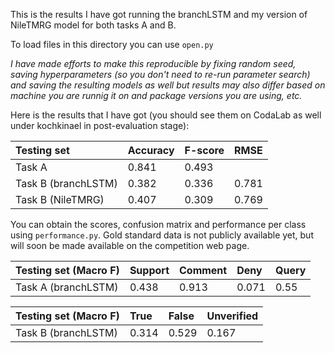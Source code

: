 This is the results I have got running the branchLSTM and my version of NileTMRG model for both tasks A and B.

To load files in this directory you can use `open.py` 

*I have made efforts to make this reproducible by fixing random seed, saving hyperparameters (so you don't need to re-run parameter search) and saving the resulting models as well but results may also differ based on machine you are runnig it on and package versions you are using, etc.* 

Here is the results that I have got (you should see them on CodaLab as well under kochkinael in post-evaluation stage):

|     Testing set         | Accuracy | F-score | RMSE |
|  :---                   |     :--- |  :---   |:---  |
| Task A                  |  0.841   |  0.493  |      |
| Task B (branchLSTM)     |  0.382   |  0.336  |0.781 |
| Task B (NileTMRG)       |  0.407   |  0.309  | 0.769|


You can obtain the scores, confusion matrix and performance per class using `performance.py`. Gold standard data is not publicly available yet, but will soon be made available on the competition web page. 

|     Testing set  (Macro F)        | Support         | Comment       | Deny    | Query |
|  :---                             |     :---        |        :---   |:---     |:---   |
| Task A   (branchLSTM)               |  0.438          |  0.913        |   0.071 |0.55   |


|     Testing set  (Macro F)        | True            | False         | Unverified | 
|  :---                             |     :---        |        :---   |:---        |
| Task B    (branchLSTM)              |  0.314          |  0.529        | 0.167      |
